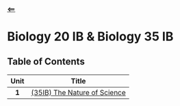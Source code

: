 #### [<==](../index.html)

# Biology 20 IB & Biology 35 IB

## Table of Contents  

| Unit | Title |
| :---: | :---: |
| **1** | [(35IB) The Nature of Science](./unit1.html) | 
